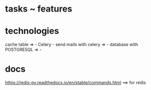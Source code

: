 
# tasks ~ features

# technologies
cache table => -
Celery - send mails with celery => - 
database with POSTGRESQL => -

# docs
https://redis-py.readthedocs.io/en/stable/commands.html  ==> for redis